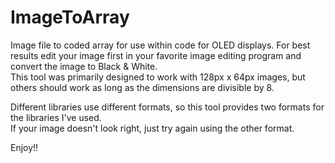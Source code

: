 # ImageToArray
Image file to coded array for use within code for OLED displays.
For best results edit your image first in your favorite image editing program and convert the image to Black & White.  
This tool was primarily designed to work with 128px x 64px images, but others should work as long as the dimensions are divisible by 8.  

Different libraries use different formats, so this tool provides two formats for the libraries I've used.  
If your image doesn't look right, just try again using the other format.

Enjoy!!
